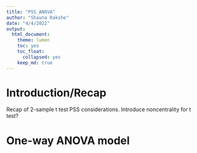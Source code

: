 ```yaml
---
title: "PSS_ANOVA"
author: "Shauna Rakshe"
date: "4/4/2022"
output: 
  html_document:
    theme: lumen
    toc: yes
    toc_float:
      collapsed: yes
    keep_md: true
---
```




# Introduction/Recap

Recap of 2-sample t test PSS considerations.  Introduce noncentrality for t test?

# One-way ANOVA model

